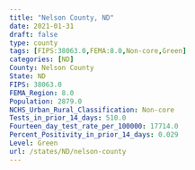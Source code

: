 ```yaml
---
title: "Nelson County, ND"
date: 2021-01-31
draft: false
type: county
tags: [FIPS:38063.0,FEMA:8.0,Non-core,Green]
categories: [ND]
County: Nelson County
State: ND
FIPS: 38063.0
FEMA_Region: 8.0
Population: 2879.0
NCHS_Urban_Rural_Classification: Non-core
Tests_in_prior_14_days: 510.0
Fourteen_day_test_rate_per_100000: 17714.0
Percent_Positivity_in_prior_14_days: 0.029
Level: Green
url: /states/ND/nelson-county
---
```



